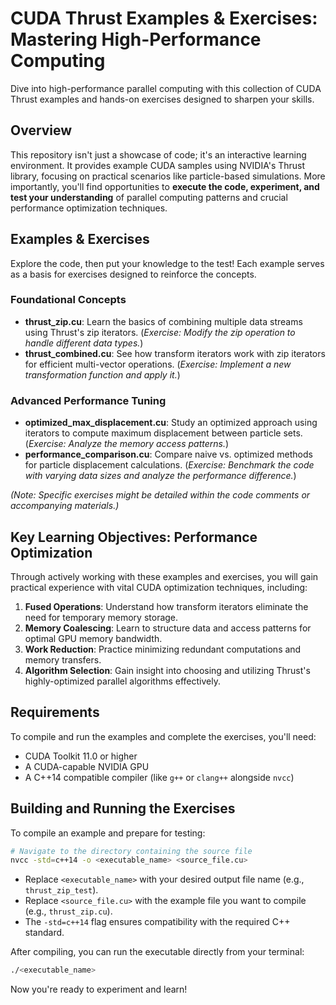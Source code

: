 # CUDA Thrust Examples & Exercises: Mastering High-Performance Computing

Dive into high-performance parallel computing with this collection of CUDA Thrust examples and hands-on exercises designed to sharpen your skills.

## Overview

This repository isn't just a showcase of code; it's an interactive learning environment. It provides example CUDA samples using NVIDIA's Thrust library, focusing on practical scenarios like particle-based simulations. More importantly, you'll find opportunities to **execute the code, experiment, and test your understanding** of parallel computing patterns and crucial performance optimization techniques.

## Examples & Exercises

Explore the code, then put your knowledge to the test! Each example serves as a basis for exercises designed to reinforce the concepts.

### Foundational Concepts

*   **thrust_zip.cu**: Learn the basics of combining multiple data streams using Thrust's zip iterators. (_Exercise: Modify the zip operation to handle different data types._)
*   **thrust_combined.cu**: See how transform iterators work with zip iterators for efficient multi-vector operations. (_Exercise: Implement a new transformation function and apply it._)

### Advanced Performance Tuning

*   **optimized_max_displacement.cu**: Study an optimized approach using iterators to compute maximum displacement between particle sets. (_Exercise: Analyze the memory access patterns._)
*   **performance_comparison.cu**: Compare naive vs. optimized methods for particle displacement calculations. (_Exercise: Benchmark the code with varying data sizes and analyze the performance difference._)

_(Note: Specific exercises might be detailed within the code comments or accompanying materials.)_

## Key Learning Objectives: Performance Optimization

Through actively working with these examples and exercises, you will gain practical experience with vital CUDA optimization techniques, including:

1.  **Fused Operations**: Understand how transform iterators eliminate the need for temporary memory storage.
2.  **Memory Coalescing**: Learn to structure data and access patterns for optimal GPU memory bandwidth.
3.  **Work Reduction**: Practice minimizing redundant computations and memory transfers.
4.  **Algorithm Selection**: Gain insight into choosing and utilizing Thrust's highly-optimized parallel algorithms effectively.

## Requirements

To compile and run the examples and complete the exercises, you'll need:

*   CUDA Toolkit 11.0 or higher
*   A CUDA-capable NVIDIA GPU
*   A C++14 compatible compiler (like `g++` or `clang++` alongside `nvcc`)

## Building and Running the Exercises

To compile an example and prepare for testing:

```bash
# Navigate to the directory containing the source file
nvcc -std=c++14 -o <executable_name> <source_file.cu>
```

*   Replace `<executable_name>` with your desired output file name (e.g., `thrust_zip_test`).
*   Replace `<source_file.cu>` with the example file you want to compile (e.g., `thrust_zip.cu`).
*   The `-std=c++14` flag ensures compatibility with the required C++ standard.

After compiling, you can run the executable directly from your terminal:

```bash
./<executable_name>
```

Now you're ready to experiment and learn!
